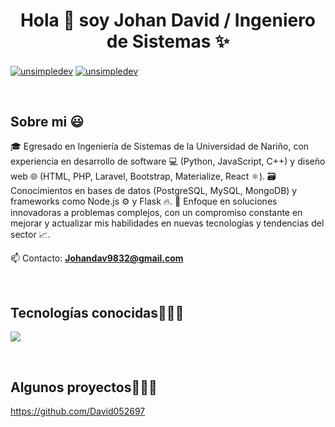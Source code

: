 <h1 align="center">Hola 👋  soy Johan David / Ingeniero de Sistemas ✨ </h1> 

<p align="left">
<a href="https://www.linkedin.com/in/johan-david-coral-marcillo-52a8ba197/" target="blank"><img align="center" src="https://img.shields.io/badge/LinkedIn-0077B5?style=for-the-badge&logo=linkedin&logoColor=white" alt="unsimpledev"/></a>
<a href=" " target="blank"><img align="center" src="https://img.shields.io/badge/Facebook-1877F2?style=for-the-badge&logo=facebook&logoColor=white" alt="unsimpledev"  /></a>
  </p>
<br>
<h2>Sobre mi 😃</h2>
<!--Intro start-->

<p align="left">
  
🎓 Egresado en Ingeniería de Sistemas de la Universidad de Nariño, con experiencia en desarrollo de software 💻 (Python, JavaScript, C++) y diseño web 🌐 (HTML, PHP, Laravel, Bootstrap, Materialize, React ⚛️).
🗃️ Conocimientos en bases de datos (PostgreSQL, MySQL, MongoDB) y frameworks como Node.js ⚙️ y Flask 🔥.
🚀 Enfoque en soluciones innovadoras a problemas complejos, con un compromiso constante en mejorar y actualizar mis habilidades en nuevas tecnologías y tendencias del sector 📈.


📫 Contacto: **Johandav9832@gmail.com**
<!--Intro end-->
  </p>
<br>

<h2 >Tecnologías conocidas👨🏻‍💻</h2>
<!--tech stack icons-->
<p align="left">
  <a href="https://skillicons.dev">
    <img src="https://skillicons.dev/icons?i=c,cpp,java,php,py,css,html,js,nodejs,mysql,sqlite,git,github,docker,materialui,eclipse,vscode,bash,linux,ai,ps&perline=12" />
  </a>
</p>
<br>
<!-------------------------->
<div id="proyectos">
<h2 >Algunos proyectos👨🏻‍💻</h2>
<a href="https://github.com/David052697" target="_blank"> https://github.com/David052697</a>
  
  </div>
<br>
<br><br>
<br>
<br><br><br>
<br><br>

  <br>
<br><br>
